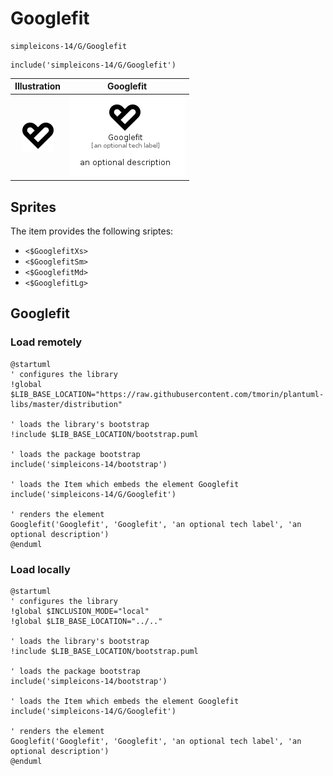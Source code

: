 # Googlefit


```text
simpleicons-14/G/Googlefit
```

```text
include('simpleicons-14/G/Googlefit')
```



| Illustration | Googlefit |
| :---: | :---: |
| ![illustration for Illustration](../../simpleicons-14/G/Googlefit.png) | ![illustration for Googlefit](../../simpleicons-14/G/Googlefit.Local.png) |



## Sprites
The item provides the following sriptes:

- `<$GooglefitXs>`
- `<$GooglefitSm>`
- `<$GooglefitMd>`
- `<$GooglefitLg>`





## Googlefit

### Load remotely
```plantuml
@startuml
' configures the library
!global $LIB_BASE_LOCATION="https://raw.githubusercontent.com/tmorin/plantuml-libs/master/distribution"

' loads the library's bootstrap
!include $LIB_BASE_LOCATION/bootstrap.puml

' loads the package bootstrap
include('simpleicons-14/bootstrap')

' loads the Item which embeds the element Googlefit
include('simpleicons-14/G/Googlefit')

' renders the element
Googlefit('Googlefit', 'Googlefit', 'an optional tech label', 'an optional description')
@enduml
```

### Load locally
```plantuml
@startuml
' configures the library
!global $INCLUSION_MODE="local"
!global $LIB_BASE_LOCATION="../.."

' loads the library's bootstrap
!include $LIB_BASE_LOCATION/bootstrap.puml

' loads the package bootstrap
include('simpleicons-14/bootstrap')

' loads the Item which embeds the element Googlefit
include('simpleicons-14/G/Googlefit')

' renders the element
Googlefit('Googlefit', 'Googlefit', 'an optional tech label', 'an optional description')
@enduml
```

